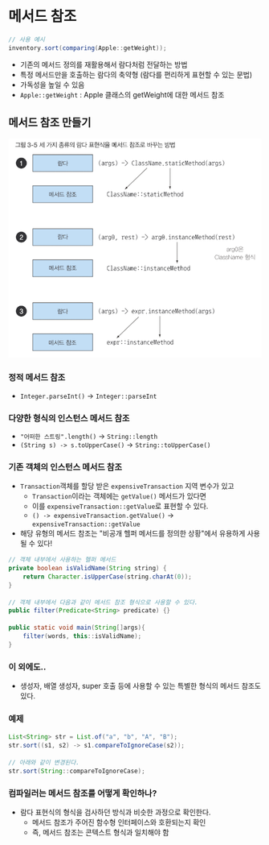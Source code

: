 # 메서드 참조

```java
// 사용 예시
inventory.sort(comparing(Apple::getWeight));
```
- 기존의 메서드 정의를 재활용해서 람다처럼 전달하는 방법
- 특정 메서드만을 호출하는 람다의 축약형 (람다를 편리하게 표현할 수 있는 문법)
- 가독성을 높일 수 있음
- `Apple::getWeight` : Apple 클래스의 getWeight에 대한 메서드 참조

## 메서드 참조 만들기
![img_3.png](img_3.png)
### 정적 메서드 참조
- `Integer.parseInt()` -> `Integer::parseInt`


### 다양한 형식의 인스턴스 메서드 참조
- `"어떠한 스트링".length()` -> `String::length`
- `(String s) -> s.toUpperCase()` -> `String::toUpperCase()`


### 기존 객체의 인스턴스 메서드 참조
- `Transaction`객체를 할당 받은 `expensiveTransaction` 지역 변수가 있고
  - `Transaction`이라는 객체에는 `getValue()` 메서드가 있다면
  - 이를 `expensiveTransaction::getValue`로 표현할 수 있다.
  - `() -> expensiveTransaction.getValue()` -> `expensiveTransaction::getValue`
- 해당 유형의 메서드 참조는 "비공개 헬퍼 메서드를 정의한 상황"에서 유용하게 사용될 수 있다!
```java
// 객체 내부에서 사용하는 헬퍼 메서드
private boolean isValidName(String string) {
    return Character.isUpperCase(string.charAt(0));
}

// 객체 내부에서 다음과 같이 메서드 참조 형식으로 사용할 수 있다.
public filter(Predicate<String> predicate) {}

public static void main(String[]args){
    filter(words, this::isValidName);        
}
```


### 이 외에도..
- 생성자, 배열 생성자, super 호출 등에 사용할 수 있는 특별한 형식의 메서드 참조도 있다.


### 예제
```java
List<String> str = List.of("a", "b", "A", "B");
str.sort((s1, s2) -> s1.compareToIgnoreCase(s2));

// 아래와 같이 변경된다.
str.sort(String::compareToIgnoreCase);
```


### 컴파일러는 메서드 참조를 어떻게 확인하나?
- 람다 표현식의 형식을 검사하던 방식과 비슷한 과정으로 확인한다.
  - 메서드 참조가 주어진 함수형 인터페이스와 호환되는지 확인
  - 즉, 메서드 참조는 콘텍스트 형식과 일치해야 함
